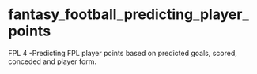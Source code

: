 # fantasy_football_predicting_player_points
FPL 4 -Predicting FPL player points based on predicted goals, scored, conceded and player form.
